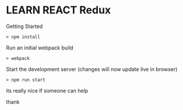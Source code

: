 # LEARN REACT Redux

Getting Started
```
> npm install
```

Run an initial webpack build
```
> webpack
```
Start the development server (changes will now update live in browser)
```
> npm run start
```
its really nice if someone can help

thank

